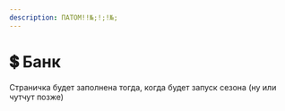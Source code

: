 ```yaml
---
description: ПАТОМ!!№;!;!№;
---
```


# 💲 Банк

Страничка будет заполнена тогда, когда будет запуск сезона (ну или чутчут позже)
